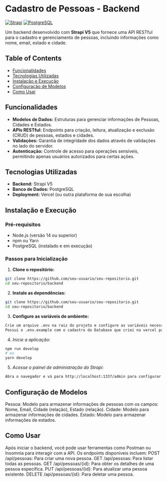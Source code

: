 # Cadastro de Pessoas - Backend

[![Strapi](https://img.shields.io/badge/Strapi-4.0.0-orange)](https://strapi.io)
[![PostgreSQL](https://img.shields.io/badge/PostgreSQL-13.0-blue)](https://www.postgresql.org)

Um backend desenvolvido com **Strapi V5** que fornece uma API RESTful para o cadastro e gerenciamento de pessoas, incluindo informações como nome, email, estado e cidade.

## Table of Contents

- [Funcionalidades](#funcionalidades)
- [Tecnologias Utilizadas](#tecnologias-utilizadas)
- [Instalação e Execução](#instalação-e-execução)
- [Configuração de Modelos](#configuração-de-modelos)
- [Como Usar](#como-usar)

## Funcionalidades

- **Modelos de Dados:** Estruturas para gerenciar informações de Pessoas, Cidades e Estados.
- **APIs RESTful:** Endpoints para criação, leitura, atualização e exclusão (CRUD) de pessoas, estados e cidades.
- **Validações:** Garantia de integridade dos dados através de validações no lado do servidor.
- **Autenticação:** Controle de acesso para operações sensíveis, permitindo apenas usuários autorizados para certas ações.

## Tecnologias Utilizadas

- **Backend:** Strapi V5
- **Banco de Dados:** PostgreSQL
- **Deployment:** Vercel (ou outra plataforma de sua escolha)

## Instalação e Execução

### Pré-requisitos

- Node.js (versão 14 ou superior)
- npm ou Yarn
- PostgreSQL (instalado e em execução)

### Passos para Inicialização

1. **Clone o repositório:**
```bash
git clone https://github.com/seu-usuario/seu-repositorio.git
cd seu-repositorio/backend
```
2. **Instale as dependências:**
```bash
git clone https://github.com/seu-usuario/seu-repositorio.git
cd seu-repositorio/backend
```
3. **Configure as variáveis de ambiente:**
```bash
Crie um arquivo .env na raiz do projeto e configure as variáveis necessárias para conectar ao banco de dados, como:
Possui o .env.example com o cadastro do Database que criei na vercel para facilitar o teste.
```
4. *Inicie a aplicação:*
```bash
npm run develop
# ou
yarn develop
```
5. *Acesse o painel de administração do Strapi:*
```bash
Abra o navegador e vá para http://localhost:1337/admin para configurar os modelos e gerenciar os dados.
```

## Configuração de Modelos
Pessoa: Modelo para armazenar informações de pessoas com os campos: Nome, Email, Cidade (relação), Estado (relação).
Cidade: Modelo para armazenar informações de cidades.
Estado: Modelo para armazenar informações de estados.

## Como Usar
Após iniciar o backend, você pode usar ferramentas como Postman ou Insomnia para interagir com a API.
Os endpoints disponíveis incluem:
POST /api/pessoas: Para criar uma nova pessoa.
GET /api/pessoas: Para listar todas as pessoas.
GET /api/pessoas/{id}: Para obter os detalhes de uma pessoa específica.
PUT /api/pessoas/{id}: Para atualizar uma pessoa existente.
DELETE /api/pessoas/{id}: Para deletar uma pessoa.

